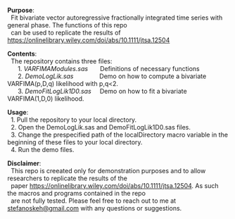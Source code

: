 **Purpose**:<br>
&nbsp; Fit bivariate vector autoregressive fractionally integrated time series with general phase. The functions of this repo  <br>
&nbsp; can be used to replicate the results of https://onlinelibrary.wiley.com/doi/abs/10.1111/jtsa.12504

**Contents**:<br>
&nbsp;   The repository contains three files: <br>
&nbsp; &nbsp; &nbsp;    1. <i>VARFIMAModules.sas</i>  &nbsp; &nbsp; &nbsp; Definitions of necessary functions <br>
&nbsp; &nbsp; &nbsp;    2. <i>DemoLogLik.sas</i>      &nbsp; &nbsp; &nbsp; &nbsp; &nbsp; &nbsp; &nbsp; Demo on how to compute a bivariate VARFIMA(p,D,q) likelihood with p,q<2. <br>
&nbsp; &nbsp; &nbsp;    3. <i>DemoFitLogLik1D0.sas</i> &nbsp; &nbsp; Demo on how to fit a bivariate VARFIMA(1,D,0) likelihood.
  
**Usage**: <br>
&nbsp;  1. Pull the repository to your local directory.  <br>
&nbsp;  2. Open the DemoLogLik.sas and DemoFitLogLik1D0.sas files.  <br>
&nbsp;  3. Change the prespecified path of the localDirectory macro variable in the beginning of these files to your local directory.  <br>
&nbsp;  4. Run the demo files.

**Disclaimer**: <br>
&nbsp;  This repo is creeated only for demonstration purposes and to allow researchers to replicate the results of the <br>
&nbsp;  paper https://onlinelibrary.wiley.com/doi/abs/10.1111/jtsa.12504. As such the macros and programs contained in the repo <br>
&nbsp;  are not fully tested. Please feel free to reach out to me at stefanoskeh@gmail.com with any questions or suggestions.

